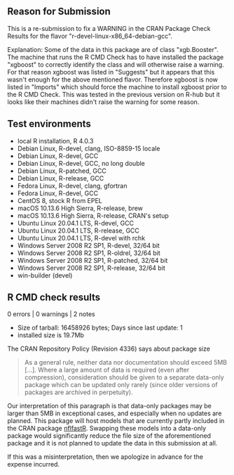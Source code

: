 ## Reason for Submission

This is a re-submission to fix a WARNING in the CRAN Package Check Results for
the flavor "r-devel-linux-x86_64-debian-gcc". 

Explanation:
Some of the data in this package are of class "xgb.Booster". The machine that
runs the R CMD Check has to have installed the package "xgboost" to correctly
identify the class and will otherwise raise a warning. For that reason xgboost
was listed in "Suggests" but it appears that this wasn't enough for the above
mentioned flavor. Therefore xgboost is now listed in "Imports" which should
force the machine to install xgboost prior to the R CMD Check.
This was tested in the previous version on R-hub but it looks like their machines
didn't raise the warning for some reason.

## Test environments

* local R installation, R 4.0.3
* Debian Linux, R-devel, clang, ISO-8859-15 locale                       
* Debian Linux, R-devel, GCC                                             
* Debian Linux, R-devel, GCC, no long double                             
* Debian Linux, R-patched, GCC                                           
* Debian Linux, R-release, GCC                                           
* Fedora Linux, R-devel, clang, gfortran                                 
* Fedora Linux, R-devel, GCC                                             
* CentOS 8, stock R from EPEL                                            
* macOS 10.13.6 High Sierra, R-release, brew                             
* macOS 10.13.6 High Sierra, R-release, CRAN's setup                     
* Ubuntu Linux 20.04.1 LTS, R-devel, GCC                                 
* Ubuntu Linux 20.04.1 LTS, R-release, GCC                               
* Ubuntu Linux 20.04.1 LTS, R-devel with rchk                            
* Windows Server 2008 R2 SP1, R-devel, 32/64 bit                         
* Windows Server 2008 R2 SP1, R-oldrel, 32/64 bit                        
* Windows Server 2008 R2 SP1, R-patched, 32/64 bit                       
* Windows Server 2008 R2 SP1, R-release, 32/64 bit 
* win-builder (devel)

## R CMD check results

0 errors | 0 warnings | 2 notes

* Size of tarball: 16458926 bytes; Days since last update: 1
* installed size is 19.7Mb

The CRAN Repository Policy (Revision 4336) says about package size

> As a general rule, neither data nor documentation should exceed 5MB [...].
Where a large amount of data is required (even after compression), consideration 
should be given to a separate data-only package which can be updated only rarely 
(since older versions of packages are archived in perpetuity). 

Our interpretation of this paragraph is that data-only packages may be larger 
than 5MB in exceptional cases, and especially when no updates are planned.
This package will host models that are currently partly included in the CRAN
package [nflfastR](https://cran.r-project.org/package=nflfastR). Swapping these 
models into a data-only package would significantly reduce the file size of the 
aforementioned package and it is not planned to update the data in this submission
at all. 

If this was a misinterpretation, then we apologize in advance for the expense incurred.
